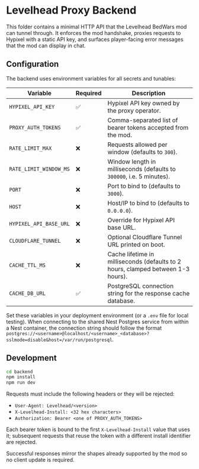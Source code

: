 # Levelhead Proxy Backend

This folder contains a minimal HTTP API that the Levelhead BedWars mod can tunnel through. It enforces the mod handshake, proxies requests to Hypixel with a static API key, and surfaces player-facing error messages that the mod can display in chat.

## Configuration

The backend uses environment variables for all secrets and tunables:

| Variable | Required | Description |
| --- | --- | --- |
| `HYPIXEL_API_KEY` | ✅ | Hypixel API key owned by the proxy operator. |
| `PROXY_AUTH_TOKENS` | ✅ | Comma-separated list of bearer tokens accepted from the mod. |
| `RATE_LIMIT_MAX` | ❌ | Requests allowed per window (defaults to `300`). |
| `RATE_LIMIT_WINDOW_MS` | ❌ | Window length in milliseconds (defaults to `300000`, i.e. 5 minutes). |
| `PORT` | ❌ | Port to bind to (defaults to `3000`). |
| `HOST` | ❌ | Host/IP to bind to (defaults to `0.0.0.0`). |
| `HYPIXEL_API_BASE_URL` | ❌ | Override for Hypixel API base URL. |
| `CLOUDFLARE_TUNNEL` | ❌ | Optional Cloudflare Tunnel URL printed on boot. |
| `CACHE_TTL_MS` | ❌ | Cache lifetime in milliseconds (defaults to 2 hours, clamped between 1-3 hours). |
| `CACHE_DB_URL` | ✅ | PostgreSQL connection string for the response cache database. |

Set these variables in your deployment environment (or a `.env` file for local testing). When connecting to the shared Nest
Postgres service from within a Nest container, the connection string should follow the format
`postgres://<username>@localhost/<username>_<database>?sslmode=disable&host=/var/run/postgresql`.

## Development

```bash
cd backend
npm install
npm run dev
```

Requests must include the following headers or they will be rejected:

- `User-Agent: Levelhead/<version>`
- `X-Levelhead-Install: <32 hex characters>`
- `Authorization: Bearer <one of PROXY_AUTH_TOKENS>`

Each bearer token is bound to the first `X-Levelhead-Install` value that uses it; subsequent requests that reuse the token with a different install identifier are rejected.

Successful responses mirror the shapes already supported by the mod so no client update is required.
